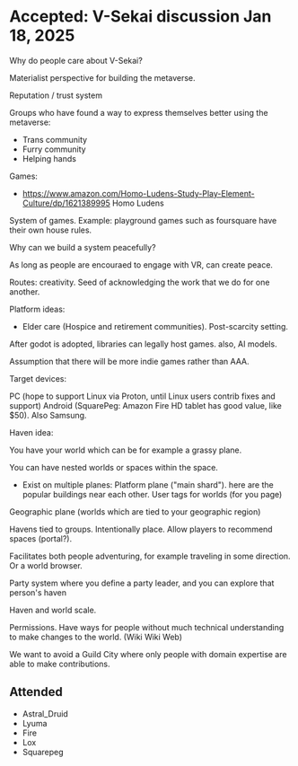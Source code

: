 # Accepted: V-Sekai discussion Jan 18, 2025

Why do people care about V-Sekai?

Materialist perspective for building the metaverse.

Reputation / trust system

Groups who have found a way to express themselves better using the metaverse:

- Trans community
- Furry community
- Helping hands

Games:

- https://www.amazon.com/Homo-Ludens-Study-Play-Element-Culture/dp/1621389995
  Homo Ludens

System of games. Example: playground games such as foursquare have their own house rules.

Why can we build a system peacefully?

As long as people are encouraed to engage with VR, can create peace.

Routes: creativity. Seed of acknowledging the work that we do for one another.

Platform ideas:

- Elder care (Hospice and retirement communities). Post-scarcity setting.

After godot is adopted, libraries can legally host games. also, AI models.

Assumption that there will be more indie games rather than AAA.

Target devices:

PC (hope to support Linux via Proton, until Linux users contrib fixes and support)
Android (SquarePeg: Amazon Fire HD tablet has good value, like $50). Also Samsung.

Haven idea:

You have your world which can be for example a grassy plane.

You can have nested worlds or spaces within the space.

- Exist on multiple planes:
  Platform plane ("main shard"). here are the popular buildings near each other. User tags for worlds (for you page)

Geographic plane (worlds which are tied to your geographic region)

Havens tied to groups. Intentionally place. Allow players to recommend spaces (portal?).

Facilitates both people adventuring, for example traveling in some direction. Or a world browser.

Party system where you define a party leader, and you can explore that person's haven

Haven and world scale.

Permissions. Have ways for people without much technical understanding to make changes to the world. (Wiki Wiki Web)

We want to avoid a Guild City where only people with domain expertise are able to make contributions.

## Attended

- Astral_Druid
- Lyuma
- Fire
- Lox
- Squarepeg
